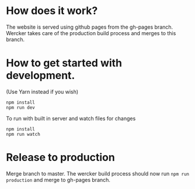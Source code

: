 # How does it work?
The website is served using github pages from the gh-pages branch. Wercker takes care of the production build process and merges to this branch.

# How to get started with development.
(Use Yarn instead if you wish)

```
npm install
npm run dev
```

To run with built in server and watch files for changes

```
npm install
npm run watch
```


# Release to production

Merge branch to master. The wercker build process should now run `npm run production` and merge to gh-pages branch.
